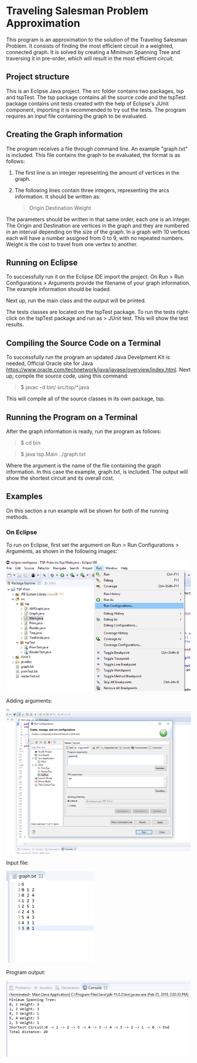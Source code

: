 # Traveling Salesman Problem Approximation

This program is an approximation to the solution of the Traveling Salesman Problem. It consists of finding the most efficient circuit in a weighted, connected graph.
It is solved by creating a Minimum Spanning Tree and traversing it in pre-order, which will result in the most efficient circuit.

## Project structure

This is an Eclipse Java project. The src folder contains two packages, tsp and tspTest. The tsp package contains all the source code and the tspTest package contains unit tests created with the help of Eclipse's JUnit component, importing it is recommended to try out the tests. The program requires an input file containing the graph to be evaluated.

## Creating the Graph information

The program receives a file through command line. An example "graph.txt" is included. This file contains the graph to be evaluated, the format is as follows:
    
1. The first line is an integer representing the amount of vertices in the graph. 
2. The following lines contain three integers, representing the arcs information. It should be written as: 
   
   > Origin Destination Weight 
    
The parameters should be written in that same order, each one is an integer. The Origin and Destination are vertices in the graph and they are numbered in an interval depending on the size of the graph. In a graph with 10 vertices each will have a number assigned from 0 to 9, with no repeated numbers.
Weight is the cost to travel from one vertex to another.

## Running on Eclipse

To successfully run it on the Eclipse IDE import the project. On Run > Run Configurations > Arguments provide the filename of your graph information. The example information should be loaded.

Next up, run the main class and the output will be printed.

The tests classes are located on the tspTest package. To run the tests right-click on the tspTest package and run as > JUnit test. This will show the test results.

## Compiling the Source Code on a Terminal

To successfully run the program an updated Java Develpment Kit is needed, Official Oracle site for Java https://www.oracle.com/technetwork/java/javase/overview/index.html.
Next up, compile the source code, using this command:

   > $ javac -d bin/ src/tsp/*.java 

This will compile all of the source classes in its own package, tsp.

## Running the Program on a Terminal

After the graph information is ready, run the program as follows:

   >  $ cd bin

   >  $ java tsp.Main ../graph.txt

Where the argument is the name of the file containing the graph information. In this case the example, graph.txt, is included.
The output will show the shortest circuit and its overall cost.

## Examples

On this section a run example will be shown for both of the running methods.

### On Eclipse

To run on Eclipse, first set the argument on Run > Run Configurations > Arguments, as shown in the following images:

![Run Configuration](runEclipse1.png)

Adding arguments:

![Add arguments](runEclipse2.png)

Input file:

![Run Configuration](runEclipse4.png)

Program output:

![Run Configuration](runEclipse3.png)